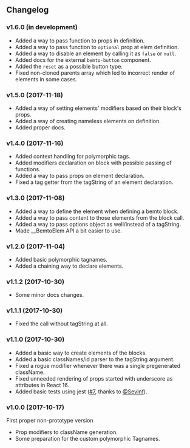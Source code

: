 ## Changelog

### v1.6.0 (in development)

- Added a way to pass function to props in definition.
- Added a way to pass function to `optional` prop at elem definition.
- Added a way to disable an element by calling it as `false` or `null`.
- Added docs for the external `bemto-button` component.
- Added the `reset` as a possible button type.
- Fixed non-cloned parents array which led to incorrect render of elements in some cases.

### v1.5.0 (2017-11-18)

- Added a way of setting elements' modifiers based on their block's props.
- Added a way of creating nameless elements on definition.
- Added proper docs.

### v1.4.0 (2017-11-16)

- Added context handling for polymorphic tags.
- Added modifiers declaration on block with possible passing of functions.
- Added a way to pass props on element declaration.
- Fixed a tag getter from the tagString of an element declaration.

### v1.3.0 (2017-11-08)

- Added a way to define the element when defining a bemto block.
- Added a way to pass content to those elements from the block call.
- Added a way to pass options object as well/instead of a tagString.
- Made __BemtoElem API a bit easier to use.

### v1.2.0 (2017-11-04)

- Added basic polymorphic tagnames.
- Added a chaining way to declare elements.

### v1.1.2 (2017-10-30)

- Some minor docs changes.

### v1.1.1 (2017-10-30)

- Fixed the call without tagString at all.

### v1.1.0 (2017-10-30)

- Added a basic way to create elements of the blocks.
- Added a basic classNames/id parser to the tagString argument.
- Fixed a rogue modifier whenever there was a single pregenerated className.
- Fixed unneeded rendering of props started with underscore as attributes in React 16.
- Added basic tests using jest ([#7](https://github.com/kizu/bemto-components/pull/7), thanks to [@SevInf](https://github.com/SevInf)).

### v1.0.0 (2017-10-17)

First proper non-prototype version

- Prop modifiers to className generation.
- Some preparation for the custom polymorphic Tagnames.
